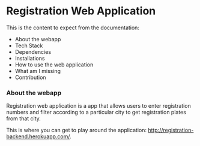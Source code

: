 # Registration Web Application

 This is the content to expect from the documentation:

- About the webapp
- Tech Stack
- Dependencies
- Installations
- How to use the web application
- What am I missing
- Contribution


### About the webapp

Registration web application is a app that allows users to enter registration numbers and filter according to a particular city to get registration plates from that city.

This is where you can get to play around the application: http://registration-backend.herokuapp.com/.
